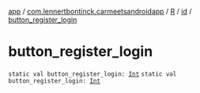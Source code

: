 [app](../../../index.md) / [com.lennertbontinck.carmeetsandroidapp](../../index.md) / [R](../index.md) / [id](index.md) / [button_register_login](./button_register_login.md)

# button_register_login

`static val button_register_login: `[`Int`](https://kotlinlang.org/api/latest/jvm/stdlib/kotlin/-int/index.html)
`static val button_register_login: `[`Int`](https://kotlinlang.org/api/latest/jvm/stdlib/kotlin/-int/index.html)